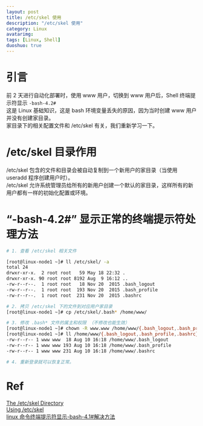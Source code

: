 ```yaml
---
layout: post
title: /etc/skel 使用
description: "/etc/skel 使用"
category: Linux
avatarimg:
tags: [Linux, Shell]
duoshuo: true
---
```


# 引言

前 2 天进行自动化部署时，使用 www 用户，切换到 www 用户后，Shell 终端提示符显示 `-bash-4.2#`  
这是 Linux 基础知识，这是 bash 环境变量丢失的原因，因为当时创建 www 用户并没有创建家目录。  
家目录下的相关配置文件和 /etc/skel 有关，我们重新学习一下。

# /etc/skel 目录作用

/etc/skel 包含的文件和目录会被自动复制到一个新用户的家目录（当使用 useradd 程序创建用户时）。  
/etc/skel 允许系统管理员给所有的新用户创建一个默认的家目录，这样所有的新用户都有一样的初始化配置或环境。  

# “-bash-4.2#” 显示正常的终端提示符处理方法

```bash
# 1. 查看 /etc/skel 相关文件

[root@linux-node1 ~]# ll /etc/skel/ -a
total 24
drwxr-xr-x.  2 root root   59 May 18 22:32 .
drwxr-xr-x. 90 root root 8192 Aug  9 16:12 ..
-rw-r--r--.  1 root root   18 Nov 20  2015 .bash_logout
-rw-r--r--.  1 root root  193 Nov 20  2015 .bash_profile
-rw-r--r--.  1 root root  231 Nov 20  2015 .bashrc

# 2. 拷贝 /etc/skel 下的文件到对应用户家目录
[root@linux-node1 ~]# cp /etc/skel/.bash* /home/www/

# 3. 修改 .bash* 文件的属主和权限 （不修改也能生效）
[root@linux-node1 ~]# chown -R www.www /home/www/{.bash_logout,.bash_profile,.bashrc}
[root@linux-node1 ~]# ll /home/www/{.bash_logout,.bash_profile,.bashrc}
-rw-r--r-- 1 www www  18 Aug 10 16:18 /home/www/.bash_logout
-rw-r--r-- 1 www www 193 Aug 10 16:18 /home/www/.bash_profile
-rw-r--r-- 1 www www 231 Aug 10 16:18 /home/www/.bashrc

# 4. 重新登录就可以恢复正常。 

```   

# Ref
[The /etc/skel Directory](http://www.linfo.org/etc_skel.html)  
[Using /etc/skel](http://www.linuxhowtos.org/Tips%20and%20Tricks/using_skel.htm)  
[linux 命令终端提示符显示-bash-4.1#解决方法](http://blog.csdn.net/zouqingfang/article/details/13768661)  
